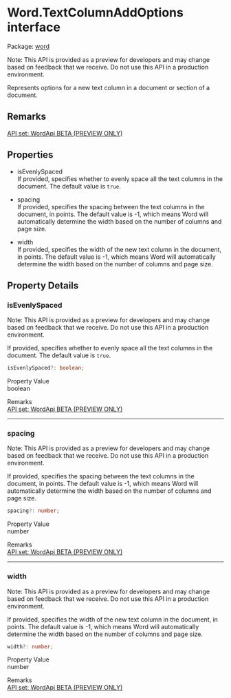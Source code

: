 # Word.TextColumnAddOptions interface

Package: [word](/en-us/javascript/api/word)

Note: This API is provided as a preview for developers and may change based on feedback that we receive. Do not use this API in a production environment.

Represents options for a new text column in a document or section of a document.

## Remarks

[API set: WordApi BETA (PREVIEW ONLY)](/en-us/javascript/api/requirement-sets/word/word-api-requirement-sets)

## Properties

- isEvenlySpaced  
  If provided, specifies whether to evenly space all the text columns in the document. The default value is `true`.

- spacing  
  If provided, specifies the spacing between the text columns in the document, in points. The default value is -1, which means Word will automatically determine the width based on the number of columns and page size.

- width  
  If provided, specifies the width of the new text column in the document, in points. The default value is -1, which means Word will automatically determine the width based on the number of columns and page size.

## Property Details

### isEvenlySpaced

Note: This API is provided as a preview for developers and may change based on feedback that we receive. Do not use this API in a production environment.

If provided, specifies whether to evenly space all the text columns in the document. The default value is `true`.

```typescript
isEvenlySpaced?: boolean;
```

Property Value  
boolean

Remarks  
[API set: WordApi BETA (PREVIEW ONLY)](/en-us/javascript/api/requirement-sets/word/word-api-requirement-sets)

---

### spacing

Note: This API is provided as a preview for developers and may change based on feedback that we receive. Do not use this API in a production environment.

If provided, specifies the spacing between the text columns in the document, in points. The default value is -1, which means Word will automatically determine the width based on the number of columns and page size.

```typescript
spacing?: number;
```

Property Value  
number

Remarks  
[API set: WordApi BETA (PREVIEW ONLY)](/en-us/javascript/api/requirement-sets/word/word-api-requirement-sets)

---

### width

Note: This API is provided as a preview for developers and may change based on feedback that we receive. Do not use this API in a production environment.

If provided, specifies the width of the new text column in the document, in points. The default value is -1, which means Word will automatically determine the width based on the number of columns and page size.

```typescript
width?: number;
```

Property Value  
number

Remarks  
[API set: WordApi BETA (PREVIEW ONLY)](/en-us/javascript/api/requirement-sets/word/word-api-requirement-sets)